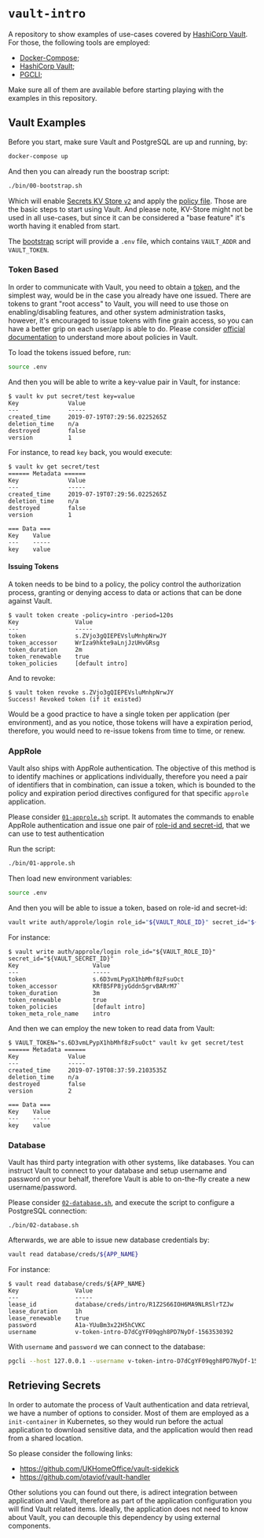 # `vault-intro`

A repository to show examples of use-cases covered by [HashiCorp Vault][vault]. For those, the
following tools are employed:

- [Docker-Compose][dockercompose];
- [HashiCorp Vault][vault];
- [PGCLI][pgcli];

Make sure all of them are available before starting playing with the examples in this repository.

## Vault Examples

Before you start, make sure Vault and PostgreSQL are up and running, by:

``` bash
docker-compose up
```

And then you can already run the boostrap script:

``` bash
./bin/00-bootstrap.sh
```

Which will enable [Secrets KV Store `v2`][vaultkv] and apply the [policy file](./policy.hcl). Those
are the basic steps to start using Vault. And please note, KV-Store might not be used in all
use-cases, but since it can be considered a "base feature" it's worth having it enabled from start.

The [bootstrap](./bin/00-bootstrap.sh) script will provide a `.env` file, which contains `VAULT_ADDR`
and `VAULT_TOKEN`.

### Token Based

In order to communicate with Vault, you need to obtain a [token][vaulttoken], and the simplest
way, would be in the case you already have one issued. There are tokens to grant "root access" to
Vault, you will need to use those on enabling/disabling features, and other system administration
tasks, however, it's encouraged to issue tokens with fine grain access, so you can have a better
grip on each user/app is able to do. Please consider [official documentation][vaultpolicies] to
understand more about policies in Vault.

To load the tokens issued before, run:

``` bash
source .env
```

And then you will be able to write a key-value pair in Vault, for instance:

```
$ vault kv put secret/test key=value
Key              Value
---              -----
created_time     2019-07-19T07:29:56.0225265Z
deletion_time    n/a
destroyed        false
version          1
```

For instance, to read `key` back, you would execute:

```
$ vault kv get secret/test
====== Metadata ======
Key              Value
---              -----
created_time     2019-07-19T07:29:56.0225265Z
deletion_time    n/a
destroyed        false
version          1

=== Data ===
Key    Value
---    -----
key    value
```

#### Issuing Tokens

A token needs to be bind to a policy, the policy control the authorization process, granting or
denying access to data or actions that can be done against Vault.

```
$ vault token create -policy=intro -period=120s
Key                Value
---                -----
token              s.ZVjo3gQIEPEVsluMnhpNrwJY
token_accessor     WrIza9hkte9aLnjJzUHvGRsg
token_duration     2m
token_renewable    true
token_policies     [default intro]
```

And to revoke:

```
$ vault token revoke s.ZVjo3gQIEPEVsluMnhpNrwJY
Success! Revoked token (if it existed)
```

Would be a good practice to have a single token per application (per environment), and as you
notice, those tokens will have a expiration period, therefore, you would need to re-issue tokens
from time to time, or renew.

### AppRole

Vault also ships with AppRole authentication. The objective of this method is to identify machines or
applications individually, therefore you need a pair of identifiers that in combination, can issue a
token, which is bounded to the policy and expiration period directives configured for that specific
`approle` application.

Please consider [`01-approle.sh`](./bin/01-approle.sh) script. It automates the commands to enable
AppRole authentication and issue one pair of [role-id and secret-id][vaultapprolecred], that we
can use to test authentication

Run the script:

``` bash
./bin/01-approle.sh
```

Then load new environment variables:

``` bash
source .env
```

And then you will be able to issue a token, based on role-id and secret-id:

``` bash
vault write auth/approle/login role_id="${VAULT_ROLE_ID}" secret_id="${VAULT_SECRET_ID}"
```

For instance:

```
$ vault write auth/approle/login role_id="${VAULT_ROLE_ID}" secret_id="${VAULT_SECRET_ID}"
Key                     Value
---                     -----
token                   s.6D3vmLPypX1hbMhf8zFsuOct
token_accessor          KRfB5FP8jyGddn5grvBARrM7`
token_duration          3m
token_renewable         true
token_policies          [default intro]
token_meta_role_name    intro
```

And then we can employ the new token to read data from Vault:

```
$ VAULT_TOKEN="s.6D3vmLPypX1hbMhf8zFsuOct" vault kv get secret/test
====== Metadata ======
Key              Value
---              -----
created_time     2019-07-19T08:37:59.2103535Z
deletion_time    n/a
destroyed        false
version          2

=== Data ===
Key    Value
---    -----
key    value
```

### Database

Vault has third party integration with other systems, like databases. You can instruct Vault to
connect to your database and setup username and password on your behalf, therefore Vault is able to
on-the-fly create a new username/password.

Please consider [`02-database.sh`](./bin/02-database.sh), and execute the script to configure a
PostgreSQL connection:

```
./bin/02-database.sh
```

Afterwards, we are able to issue new database credentials by:

``` bash
vault read database/creds/${APP_NAME}
```

For instance:

```
$ vault read database/creds/${APP_NAME}
Key                Value
---                -----
lease_id           database/creds/intro/R1Z2S66IOH6MA9NLRSlrTZJw
lease_duration     1h
lease_renewable    true
password           A1a-YUuBm3x22H5hCVKC
username           v-token-intro-D7dCgYF09qgh8PD7NyDf-1563530392
```

With `username` and `password` we can connect to the database:

``` bash
pgcli --host 127.0.0.1 --username v-token-intro-D7dCgYF09qgh8PD7NyDf-1563530392 --dbname postgres
```

## Retrieving Secrets

In order to automate the process of Vault authentication and data retrieval, we have a number of
options to consider. Most of them are employed as a `init-container` in Kubernetes, so they would run
before the actual application to download sensitive data, and the application would then read from a
shared location.

So please consider the following links:

- https://github.com/UKHomeOffice/vault-sidekick
- https://github.com/otaviof/vault-handler

Other solutions you can found out there, is adirect integration between application and Vault,
therefore as part of the application configuration you will find Vault related items. Ideally, the
application does not need to know about Vault, you can decouple this dependency by using external
components.

[vault]: https://www.vaultproject.io
[pgcli]: https://pgcli.com/
[dockercompose]: https://docs.docker.com/compose
[vaultkv]: https://www.vaultproject.io/docs/secrets/kv/kv-v2.html
[vaultpolicies]: https://www.vaultproject.io/docs/concepts/policies.html
[vaulttoken]: https://www.vaultproject.io/docs/auth/token.html
[vaultapprole]: https://www.vaultproject.io/docs/auth/approle.html
[vaultapprolecred]: https://www.vaultproject.io/docs/auth/approle.html#credentials-constraints